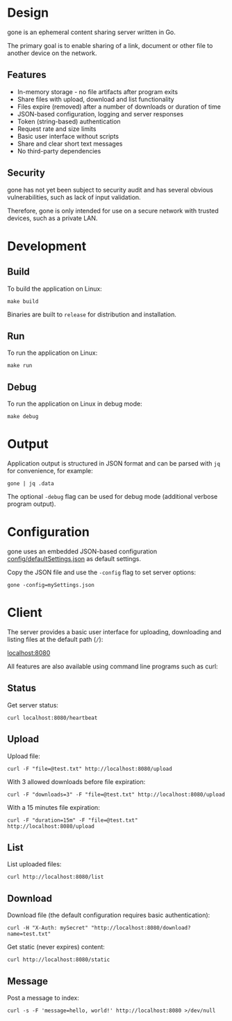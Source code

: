 # Design

gone is an ephemeral content sharing server written in Go.

The primary goal is to enable sharing of a link, document or other file to another device on the network.

## Features

- In-memory storage - no file artifacts after program exits
- Share files with upload, download and list functionality
- Files expire (removed) after a number of downloads or duration of time
- JSON-based configuration, logging and server responses
- Token (string-based) authentication
- Request rate and size limits
- Basic user interface without scripts
- Share and clear short text messages
- No third-party dependencies

## Security

gone has not yet been subject to security audit and has several obvious vulnerabilities, such as lack of input validation.

Therefore, gone is only intended for use on a secure network with trusted devices, such as a private LAN.

# Development

## Build

To build the application on Linux:

```
make build
```

Binaries are built to `release` for distribution and installation.

## Run

To run the application on Linux:

```
make run
```

## Debug

To run the application on Linux in debug mode:

```
make debug
```

# Output

Application output is structured in JSON format and can be parsed with `jq` for convenience, for example:

```
gone | jq .data
```

The optional `-debug` flag can be used for debug mode (additional verbose program output).

# Configuration

gone uses an embedded JSON-based configuration [config/defaultSettings.json](https://github.com/drduh/gone/blob/main/config/defaultSettings.json) as default settings.

Copy the JSON file and use the `-config` flag to set server options:

```
gone -config=mySettings.json
```

# Client

The server provides a basic user interface for uploading, downloading and listing files at the default path (`/`):

[localhost:8080](http://localhost:8080)

All features are also available using command line programs such as curl:

## Status

Get server status:

```
curl localhost:8080/heartbeat
```

## Upload

Upload file:

```
curl -F "file=@test.txt" http://localhost:8080/upload
```

With 3 allowed downloads before file expiration:

```
curl -F "downloads=3" -F "file=@test.txt" http://localhost:8080/upload
```

With a 15 minutes file expiration:

```
curl -F "duration=15m" -F "file=@test.txt" http://localhost:8080/upload
```

## List

List uploaded files:

```
curl http://localhost:8080/list
```

## Download

Download file (the default configuration requires basic authentication):

```
curl -H "X-Auth: mySecret" "http://localhost:8080/download?name=test.txt"
```

Get static (never expires) content:

```
curl http://localhost:8080/static
```

## Message

Post a message to index:

```
curl -s -F 'message=hello, world!' http://localhost:8080 >/dev/null
```
